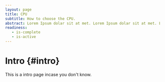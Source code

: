 ```yaml
---
layout: page
title: CPU
subtitle: How to choose the CPU.
abstract: Lorem Ipsum dolar sit at met. Lorem Ipsum dolar sit at met. Lorem Ipsum dolar sit at met.
readiness:
   - is-complete
   - is-active
---
```




# Intro {#intro}

This is a intro page incase you don't know.